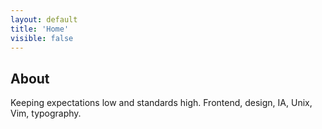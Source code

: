 ```yaml
---
layout: default
title: 'Home'
visible: false
---
```


## About

Keeping expectations low and standards high.  Frontend, design, IA, Unix, Vim, typography.
